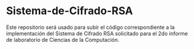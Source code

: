 # Sistema-de-Cifrado-RSA

Este repositorio será usado para subir el código correspondiente a la implementación del Sistema de Cifrado RSA solicitado para el 2do informe de laboratorio de Ciencias de la Computación.
